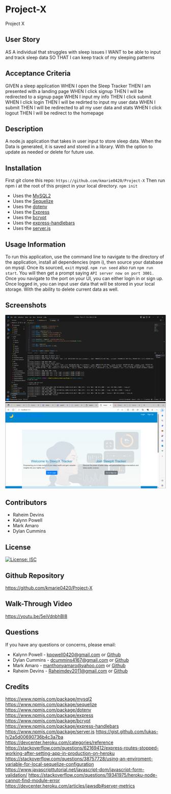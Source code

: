 # Project-X
Project X

## User Story

AS A individual that struggles with sleep issues
I WANT to be able to input and track sleep data 
SO THAT I can keep track of my sleeping patterns

## Acceptance Criteria

GIVEN a sleep application
WHEN I open the Sleep Tracker
THEN I am presented with a landing page
WHEN I click signup
THEN I will be redirected to a signup page
WHEN I input my info
THEN I click submit
WHEN I click login
THEN I will be redirted to input my user data
WHEN I submit
THEN I will be redirected to all my user data and stats
WHEN I click logout
THEN I will be redirect to the homepage



## Description

A node.js application that takes in user input to store sleep data. When the Data is generated, it is saved and stored in a library. With the option to update as needed or delete for future use. 

## Installation

First git clone this repo: `https://github.com/kmarie0420/Project-X`
Then run npm i at the root of this project in your local directory.
`npm init`
   * Uses the [MySQL2](https://www.npmjs.com/package/mysql2) 
   * Uses the [Sequelize](https://www.npmjs.com/package/sequelize)
   * Uses the [dotenv](https://www.npmjs.com/package/dotenv)
   * Uses the [Express](https://www.npmjs.com/package/express)
   * Uses the [bcrypt](https://www.npmjs.com/package/bcrypt)
   * Uses the [express-handlebars](https://www.npmjs.com/package/express-handlebars)
   * Uses the [server.js](https://www.npmjs.com/package/server.js)

## Usage Information

To run this application, use the command line to navigate to the directory of the application, install all dependencies (npm i), then source your database on mysql. Once its sourced, `exit` mysql. `npm run seed` also run `npm run start`. You will then get a prompt saying `API server now on port 3001.` Once you navigate to the port on your UI, you can either login in or sign up. Once logged in, you can input user data that will be stored in your local storage. With the ability to delete current data as well.

## Screenshots

![Alt text](screenshots/2023-08-07.png)
![Alt text](<screenshots/2023-08-07 (1).png>)

## Contributors

* Raheim Devins
* Kalynn Powell
* Mark Amaro
* Dylan Cummins

## License

[![License: ISC](https://img.shields.io/badge/License-ISC-blue.svg)](https://opensource.org/licenses/ISC)

## Github Repository

https://github.com/kmarie0420/Project-X 

## Walk-Through Video
https://youtu.be/5eiVdnbhBI8

## Questions

If you have any questions or concerns, please email:
   * Kalynn Powell - kpowell0420@gmail.com or [Github](https://github.com/kmarie0420) 
   * Dylan Cummins - dcummins4167@gmail.com or [Github](https://github.com/MarkAAmaro) 
   * Mark Amaro - manthonyamaro@yahoo.com or [Github](https://github.com/DylanCummins4167) 
   * Raheim Devins - Raheimdev2011@gmail.com or [Github](https://gitHub.com/RaheimDevins) 

## Credits

https://www.npmjs.com/package/mysql2
https://www.npmjs.com/package/sequelize
https://www.npmjs.com/package/dotenv
https://www.npmjs.com/package/express
https://www.npmjs.com/package/bcrypt
https://www.npmjs.com/package/express-handlebars 
https://www.npmjs.com/package/server.js
https://gist.github.com/lukas-h/2a5d00690736b4c3a7ba 
https://devcenter.heroku.com/categories/reference 
https://stackoverflow.com/questions/62169412/express-routes-stopped-working-after-setting-app-in-production-on-heroku
https://stackoverflow.com/questions/38757728/using-an-enviroment-variable-for-local-sequelize-configuration
https://www.javascripttutorial.net/javascript-dom/javascript-form-validation/
https://stackoverflow.com/questions/19341975/heroku-node-cannot-find-module-error 
https://devcenter.heroku.com/articles/jawsdb#server-metrics
